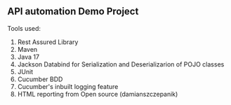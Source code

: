 API automation Demo Project
-----------------------------------------------
Tools used:
1. Rest Assured Library
2. Maven
3. Java 17
4. Jackson Databind for Serialization and Deserializarion of POJO classes
5. JUnit
6. Cucumber BDD
7. Cucumber's inbuilt logging feature
8. HTML reporting from Open source (damianszczepanik)
